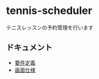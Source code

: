 # tennis-scheduler
テニスレッスンの予約管理を行います

## ドキュメント

- [要件定義](docs/requirements.md)
- [画面仕様](docs/screen-specifications.md)
